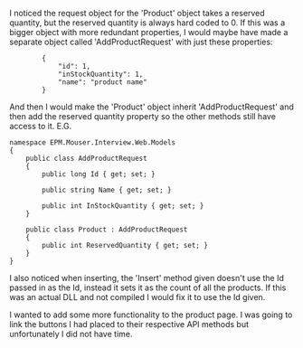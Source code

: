 I noticed the request object for the 'Product' object takes a reserved quantity, but the reserved quantity is always hard coded to 0.
If this was a bigger object with more redundant properties, I would maybe have made a separate object called 'AddProductRequest' with just these properties:

            {
                "id": 1,
                "inStockQuantity": 1,
                "name": "product name"
            }
            
And then I would make the 'Product' object inherit 'AddProductRequest' and then add the reserved quantity property so the other methods still have access to it. E.G.
```
namespace EPM.Mouser.Interview.Web.Models
{
    public class AddProductRequest
    {
        public long Id { get; set; }

        public string Name { get; set; }

        public int InStockQuantity { get; set; }
    }

    public class Product : AddProductRequest
    {
        public int ReservedQuantity { get; set; }
    }
}
```


I also noticed when inserting, the 'Insert' method given doesn't use the Id passed in as the Id, instead it sets it as the count of all the products.
If this was an actual DLL and not compiled I would fix it to use the Id given.


I wanted to add some more functionality to the product page. I was going to link the buttons I had placed to their respective API methods but unfortunately I did not have time.

